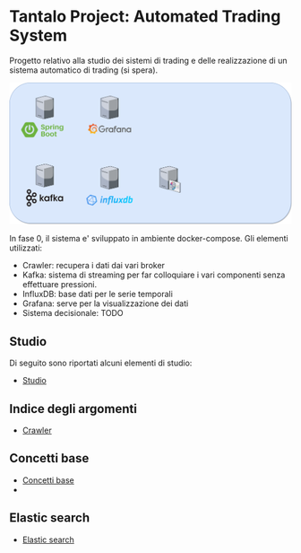 # Tantalo Project: Automated Trading System

Progetto relativo alla studio dei sistemi di trading e delle realizzazione di un sistema automatico di trading (si spera).

![schema.drawio.svg](docs%2Fschema.drawio.svg)

In fase 0, il sistema e' sviluppato in ambiente docker-compose. Gli elementi utilizzati:

 - Crawler: recupera i dati dai vari broker
 - Kafka: sistema di streaming per far colloquiare i vari componenti senza effettuare pressioni.
 - InfluxDB: base dati per le serie temporali
 - Grafana: serve per la visualizzazione dei dati
 - Sistema decisionale: TODO

## Studio
Di seguito sono riportati alcuni elementi di studio:

 - [Studio](./STUDIO.md)

## Indice degli argomenti

* [Crawler](crawler/CRAWLER.md)

## Concetti base

* [Concetti base](./CONCETTI_BASE.md)
* 
## Elastic search

* [Elastic search](./elk/ELASTIC.md)

